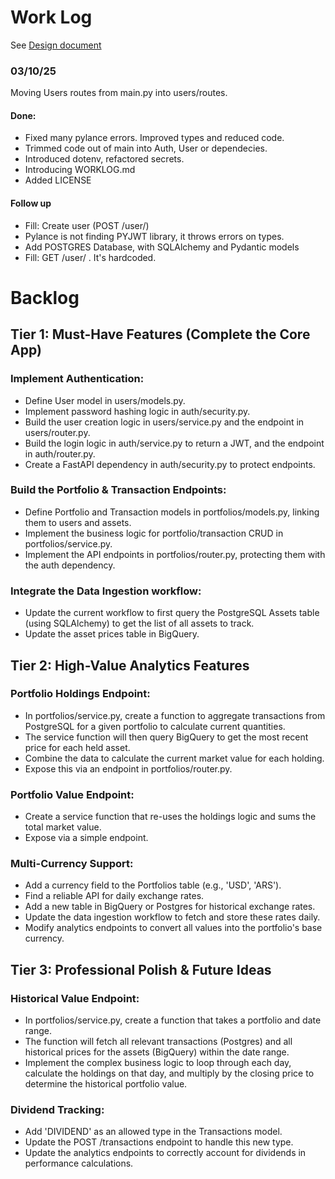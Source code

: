 # Work Log
See [Design document](Ahttps://docs.google.com/document/d/1xcD04pmzbedeWVP7bYmZX1wn1FIK6YwMjv_LCojADkc/edit?tab=t.0)

### 03/10/25
Moving Users routes from main.py into users/routes.
#### Done:
- Fixed many pylance errors. Improved types and reduced code.
- Trimmed code out of main into Auth, User or dependecies.
- Introduced dotenv, refactored secrets.
- Introducing WORKLOG.md
- Added LICENSE

#### Follow up
- Fill: Create user (POST /user/)
- Pylance is not finding PYJWT library, it throws errors on types.
- Add POSTGRES Database, with SQLAlchemy and Pydantic models
- Fill: GET /user/<id> . It's hardcoded.


# Backlog
## Tier 1: Must-Have Features (Complete the Core App)
### Implement Authentication:
- Define User model in users/models.py.
- Implement password hashing logic in auth/security.py.
- Build the user creation logic in users/service.py and the endpoint in users/router.py.
- Build the login logic in auth/service.py to return a JWT, and the endpoint in auth/router.py.
- Create a FastAPI dependency in auth/security.py to protect endpoints.
### Build the Portfolio & Transaction Endpoints:
- Define Portfolio and Transaction models in portfolios/models.py, linking them to users and assets.
- Implement the business logic for portfolio/transaction CRUD in portfolios/service.py.
- Implement the API endpoints in portfolios/router.py, protecting them with the auth dependency.
### Integrate the Data Ingestion workflow:
- Update the current workflow to first query the PostgreSQL Assets table (using SQLAlchemy) to get the list of all assets to track.
- Update the asset prices table in BigQuery.

## Tier 2: High-Value Analytics Features 
### Portfolio Holdings Endpoint:
- In portfolios/service.py, create a function to aggregate transactions from PostgreSQL for a given portfolio to calculate current quantities.
- The service function will then query BigQuery to get the most recent price for each held asset.
- Combine the data to calculate the current market value for each holding.
- Expose this via an endpoint in portfolios/router.py.
### Portfolio Value Endpoint:
- Create a service function that re-uses the holdings logic and sums the total market value.
- Expose via a simple endpoint.
### Multi-Currency Support:
- Add a currency field to the Portfolios table (e.g., 'USD', 'ARS').
- Find a reliable API for daily exchange rates.
- Add a new table in BigQuery or Postgres for historical exchange rates.
- Update the data ingestion workflow to fetch and store these rates daily.
- Modify analytics endpoints to convert all values into the portfolio's base currency.

## Tier 3: Professional Polish & Future Ideas
### Historical Value Endpoint:
- In portfolios/service.py, create a function that takes a portfolio and date range.
- The function will fetch all relevant transactions (Postgres) and all historical prices for the assets (BigQuery) within the date range.
- Implement the complex business logic to loop through each day, calculate the holdings on that day, and multiply by the closing price to determine the historical portfolio value.
### Dividend Tracking:
- Add 'DIVIDEND' as an allowed type in the Transactions model.
- Update the POST /transactions endpoint to handle this new type.
- Update the analytics endpoints to correctly account for dividends in performance calculations.
